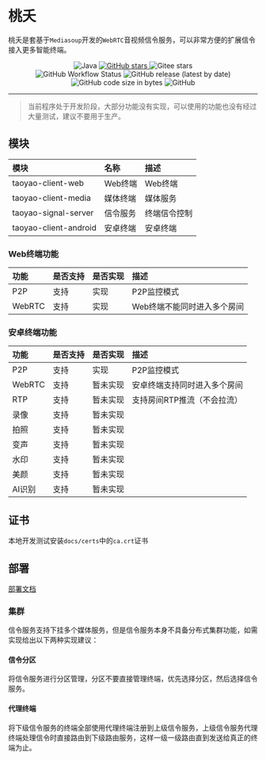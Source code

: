 # 桃夭

桃夭是套基于`Mediasoup`开发的`WebRTC`音视频信令服务，可以非常方便的扩展信令接入更多智能终端。

<p align="center">
    <img alt="Java" src="https://img.shields.io/badge/dynamic/xml?style=flat-square&label=Java&color=blueviolet&url=https://raw.githubusercontent.com/acgist/taoyao/master/taoyao-signal-server/pom.xml&query=//*[local-name()=%27java.version%27]&cacheSeconds=3600" />
    <a target="_blank" href="https://starchart.cc/acgist/taoyao">
        <img alt="GitHub stars" src="https://img.shields.io/github/stars/acgist/taoyao?style=flat-square&label=Github%20stars&color=crimson" />
    </a>
    <img alt="Gitee stars" src="https://img.shields.io/badge/dynamic/json?style=flat-square&label=Gitee%20stars&color=crimson&url=https://gitee.com/api/v5/repos/acgist/taoyao&query=$.stargazers_count&cacheSeconds=3600" />
    <br />
    <img alt="GitHub Workflow Status" src="https://img.shields.io/github/actions/workflow/status/acgist/taoyao/build.yml?style=flat-square&branch=master" />
    <img alt="GitHub release (latest by date)" src="https://img.shields.io/github/v/release/acgist/taoyao?style=flat-square&color=orange" />
    <img alt="GitHub code size in bytes" src="https://img.shields.io/github/languages/code-size/acgist/taoyao?style=flat-square&color=blue" />
    <img alt="GitHub" src="https://img.shields.io/github/license/acgist/taoyao?style=flat-square&color=blue" />
</p>

----

> 当前程序处于开发阶段，大部分功能没有实现，可以使用的功能也没有经过大量测试，建议不要用于生产。

## 模块

|模块|名称|描述|
|:--|:--|:--|
|taoyao-client-web|Web终端|Web终端|
|taoyao-client-media|媒体终端|媒体服务|
|taoyao-signal-server|信令服务|终端信令控制|
|taoyao-client-android|安卓终端|安卓终端|

### Web终端功能

|功能|是否支持|是否实现|描述|
|:--|:--|:--|:--|
|P2P|支持|实现|P2P监控模式|
|WebRTC|支持|实现|Web终端不能同时进入多个房间|

### 安卓终端功能

|功能|是否支持|是否实现|描述|
|:--|:--|:--|:--|
|P2P|支持|实现|P2P监控模式|
|WebRTC|支持|暂未实现|安卓终端支持同时进入多个房间|
|RTP|支持|暂未实现|支持房间RTP推流（不会拉流）|
|录像|支持|暂未实现||
|拍照|支持|暂未实现||
|变声|支持|暂未实现||
|水印|支持|暂未实现||
|美颜|支持|暂未实现||
|AI识别|支持|暂未实现||

## 证书

本地开发测试安装`docs/certs`中的`ca.crt`证书

## 部署

[部署文档](./docs/Deploy.md)

### 集群

信令服务支持下挂多个媒体服务，但是信令服务本身不具备分布式集群功能，如需实现给出以下两种实现建议：

#### 信令分区

将信令服务进行分区管理，分区不要直接管理终端，优先选择分区，然后选择信令服务。

#### 代理终端

将下级信令服务的终端全部使用代理终端注册到上级信令服务，上级信令服务代理终端处理信令时直接路由到下级路由服务，这样一级一级路由直到发送给真正的终端为止。
